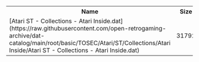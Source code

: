 <table>
<tr><th>Name</th><th>Size</th></tr>
<tr><td>
[Atari ST - Collections - Atari Inside.dat](https://raw.githubusercontent.com/open-retrogaming-archive/dat-catalog/main/root/basic/TOSEC/Atari/ST/Collections/Atari Inside/Atari ST - Collections - Atari Inside.dat)
</td><td>31792</td></tr>
</table>
